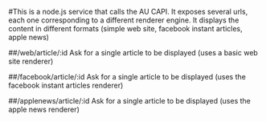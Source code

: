 #This is a node.js service that calls the AU CAPI. 
It exposes several urls, each one corresponding to a different renderer engine. It displays the content in different formats (simple web site, facebook instant articles, apple news)

##/web/article/:id
Ask for a single article to be displayed (uses a basic web site renderer)

##/facebook/article/:id
Ask for a single article to be displayed (uses the facebook instant articles renderer)

##/applenews/article/:id
Ask for a single article to be displayed (uses the apple news renderer)

